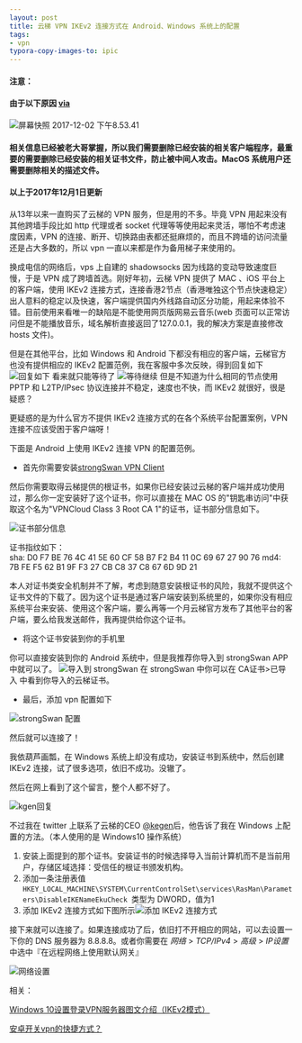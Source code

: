 ```yaml
---
layout: post
title: 云梯 VPN IKEv2 连接方式在 Android、Windows 系统上的配置 
tags:
- vpn
typora-copy-images-to: ipic
---
```


#### 注意：

#### 由于以下原因 [via](http://jsfzb.xhby.net/mp2/pc/c/201710/25/c393290.html)

![屏幕快照 2017-12-02 下午8.53.41](https://h.xavierskip.com:42049/i/11248d074887266fb2de1f250121dbd4af58457613c01c1455bd7efbe4908e41.jpg)

#### 相关信息已经被老大哥掌握，所以我们需要删除已经安装的相关客户端程序，最重要的需要删除已经安装的相关证书文件，防止被中间人攻击。MacOS 系统用户还需要删除相关的描述文件。

#### 以上于2017年12月1日更新

从13年以来一直购买了云梯的 VPN 服务，但是用的不多。毕竟 VPN 用起来没有其他跨墙手段比如 http 代理或者 socket 代理等等使用起来灵活，哪怕不考虑速度因素，VPN 的连接、断开、切换路由表都还挺麻烦的，而且不跨墙的访问流量还是占大多数的，所以 vpn 一直以来都是作为备用梯子来使用的。

换成电信的网络后，vps 上自建的 shadowsocks 因为线路的变动导致速度巨慢，于是 VPN 成了跨墙首选。刚好年初，云梯 VPN 提供了 MAC 、iOS 平台上的客户端，使用 IKEv2 连接方式，连接香港2节点（香港唯独这个节点快速稳定）出人意料的稳定以及快速，客户端提供国内外线路自动区分功能，用起来体验不错。目前使用来看唯一的缺陷是不能使用网页版网易云音乐(web 页面可以正常访问但是不能播放音乐，域名解析直接返回了127.0.0.1，我的解决方案是直接修改 hosts 文件)。

但是在其他平台，比如 Windows 和 Android 下都没有相应的客户端，云梯官方也没有提供相应的 IKEv2 配置范例，我在客服中多次反映，得到回复如下
![回复如下](https://h.xavierskip.com:42049/i/59096c4b555905c2166e918b5e73cb06897224d1dd6f0a8ddc4685117bb267f7.jpg)
看来就只能等待了
![等待继续](https://h.xavierskip.com:42049/i/7d01f19b6050b0318bc68ebef17bdb9d759ee01ef1f78c4e6489fc6d4acd65dc.jpg)
但是不知道为什么相同的节点使用 PPTP 和 L2TP/IPsec 协议连接并不稳定，速度也不快，而 IKEv2 就很好，很是疑惑？

更疑惑的是为什么官方不提供 IKEv2 连接方式的在各个系统平台配置案例，VPN 连接不应该受困于客户端呀！

下面是 Android 上使用 IKEv2 连接 VPN 的配置范例。

* 首先你需要安装[strongSwan VPN Client](https://play.google.com/store/apps/details?id=org.strongswan.android)

然后你需要取得云梯提供的根证书，如果你已经安装过云梯的客户端并成功使用过，那么你一定安装好了这个证书，你可以直接在 MAC OS 的"钥匙串访问"中获取这个名为"VPNCloud Class 3 Root CA 1"的证书，证书部分信息如下。

![证书部分信息](https://h.xavierskip.com:42049/i/9f05ff2b8d59cb233b42db94ec1993490ab3285a0996baf7bc2e6612ceb348cb.jpg)

证书指纹如下：
​	
	sha: D0 F7 BE 76 4C 41 5E 60 CF 58 B7 F2 B4 11 0C 69 67 27 90 76
	md4: 7B FE F5 62 B1 9F F3 27 CB C8 37 C8 67 6D 9D 21

本人对证书类安全机制并不了解，考虑到随意安装根证书的风险，我就不提供这个证书文件的下载了。因为这个证书是通过客户端安装到系统里的，如果你没有相应系统平台来安装、使用这个客户端，要么再等一个月云梯官方发布了其他平台的客户端，要么给我发送邮件，我再提供给你这个证书。

* 将这个证书安装到你的手机里

你可以直接安装到你的 Android 系统中，但是我推荐你导入到 strongSwan APP 中就可以了。
![导入到 strongSwan](https://h.xavierskip.com:42049/i/11974fd396f1a3d65ae82da909547e29d932c26406ae5331173971b475f0a5ce.jpg)
在 strongSwan 中你可以在 CA证书>已导入 中看到你导入的云梯证书。

* 最后，添加 vpn 配置如下

![strongSwan 配置](https://h.xavierskip.com:42049/i/ddf43700d81ae5212f749618b2d9ca4fba26122d61a69af7d956de6e5f9529ed.jpg)

然后就可以连接了！

我依葫芦画瓢，在 Windows 系统上却没有成功，安装证书到系统中，然后创建 IKEv2 连接，试了很多选项，依旧不成功。没辙了。

然后在网上看到了这个留言，整个人都不好了。

![kgen回复](https://h.xavierskip.com:42049/i/c5f6d06eff1c5bfd2ab15f3ad1494a96c3c51c5bbdbb5023030244dff4ef4f30.jpg)

不过我在 twitter 上联系了云梯的CEO [@kegen](https://twitter.com/kgen)后，他告诉了我在 Windows 上配置的方法。（本人使用的是 Windows10 操作系统）

1. 安装上面提到的那个证书。安装证书的时候选择导入当前计算机而不是当前用户，存储区域选择：受信任的根证书颁发机构。
2. 添加一条注册表值`HKEY_LOCAL_MACHINE\SYSTEM\CurrentControlSet\services\RasMan\Parameters\DisableIKENameEkuCheck `类型为 DWORD，值为1
3. 添加 IKEv2 连接方式如下图所示![添加 IKEv2 连接方式](https://h.xavierskip.com:42049/i/8ea34f80a811425c6d2759b4ddb5e9b065783e03f27b16aa4c9b9f56417096b9.jpg)

接下来就可以连接了。如果连接成功了后，依旧打不开相应的网站，可以去设置一下你的 DNS 服务器为 8.8.8.8。或者你需要在 *网络* > *TCP/IPv4* > *高级* > *IP设置* 中选中『在远程网络上使用默认网关』

![网络设置](https://h.xavierskip.com:42049/i/79617d2ae9f57ffa406e8751e675a134ce377bd7d310612363bc5a8587f79f04.jpg)


相关：

[Windows 10设置登录VPN服务器图文介绍（IKEv2模式）](https://www.cvpncup.com/config/windows10-ikev2)

[安卓开关vpn的快捷方式？](https://www.zhihu.com/question/37393013/answer/161280766)

